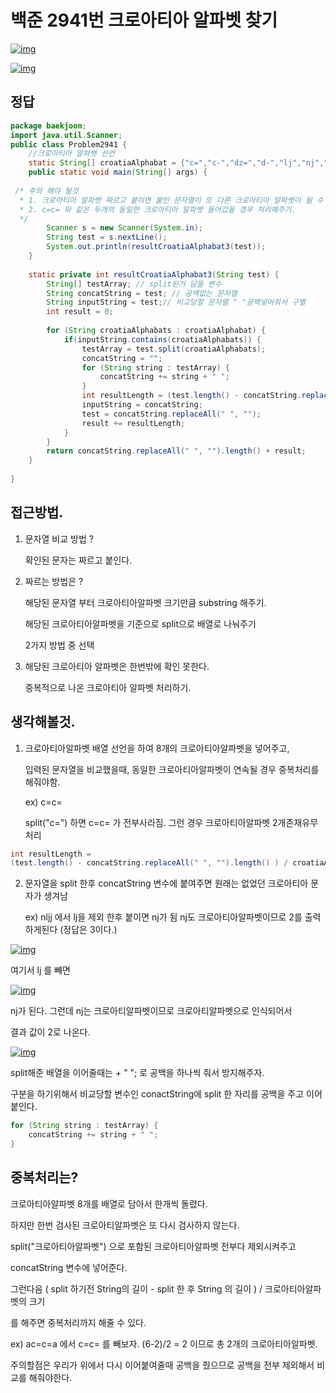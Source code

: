 # 백준 2941번 크로아티아 알파벳 찾기

[![img](https://1.bp.blogspot.com/-1UE48QBlb20/W-J4FL2HcOI/AAAAAAAABCA/ltFBiwsTm9oi4nPkY3NEhHrjTNZgX3ePgCLcBGAs/s1600/%25E1%2584%2589%25E1%2585%25B3%25E1%2584%258F%25E1%2585%25B3%25E1%2584%2585%25E1%2585%25B5%25E1%2586%25AB%25E1%2584%2589%25E1%2585%25A3%25E1%2586%25BA%2B2018-11-07%2B%25E1%2584%258B%25E1%2585%25A9%25E1%2584%2592%25E1%2585%25AE%2B2.27.55.png)](https://1.bp.blogspot.com/-1UE48QBlb20/W-J4FL2HcOI/AAAAAAAABCA/ltFBiwsTm9oi4nPkY3NEhHrjTNZgX3ePgCLcBGAs/s1600/%E1%84%89%E1%85%B3%E1%84%8F%E1%85%B3%E1%84%85%E1%85%B5%E1%86%AB%E1%84%89%E1%85%A3%E1%86%BA%2B2018-11-07%2B%E1%84%8B%E1%85%A9%E1%84%92%E1%85%AE%2B2.27.55.png)



[![img](https://3.bp.blogspot.com/-L8je2MiWVu4/W-J4FJAOgsI/AAAAAAAABCE/LJ_UINaFXh8ZhAJKvuEcJaQtMke_Zx6hgCLcBGAs/s1600/%25E1%2584%2589%25E1%2585%25B3%25E1%2584%258F%25E1%2585%25B3%25E1%2584%2585%25E1%2585%25B5%25E1%2586%25AB%25E1%2584%2589%25E1%2585%25A3%25E1%2586%25BA%2B2018-11-07%2B%25E1%2584%258B%25E1%2585%25A9%25E1%2584%2592%25E1%2585%25AE%2B2.28.03.png)](https://3.bp.blogspot.com/-L8je2MiWVu4/W-J4FJAOgsI/AAAAAAAABCE/LJ_UINaFXh8ZhAJKvuEcJaQtMke_Zx6hgCLcBGAs/s1600/%E1%84%89%E1%85%B3%E1%84%8F%E1%85%B3%E1%84%85%E1%85%B5%E1%86%AB%E1%84%89%E1%85%A3%E1%86%BA%2B2018-11-07%2B%E1%84%8B%E1%85%A9%E1%84%92%E1%85%AE%2B2.28.03.png)

## 정답

```java
package baekjoon;
import java.util.Scanner;
public class Problem2941 {
    //크로아티아 알파벳 선언
    static String[] croatiaAlphabat = {"c=","c-","dz=","d-","lj","nj","s=","z="};
    public static void main(String[] args) {
        
 /* 주의 해야 될것 
  * 1. 크로아티아 알파벳 짜르고 붙이면 붙인 문자열이 또 다른 크로아티아 알파벳이 될 수 있음 ex) nljj
  * 2. c=c= 와 같은 두개의 동일한 크로아티아 알파벳 들어갔을 경우 처리해주기.
  */
        Scanner s = new Scanner(System.in);
        String test = s.nextLine();
        System.out.println(resultCroatiaAlphabat3(test));
    }
    
    static private int resultCroatiaAlphabat3(String test) {
        String[] testArray; // split된거 담을 변수
        String concatString = test; // 공백없는 문자열
        String inputString = test;// 비교당할 문자열 " "공백넣어줘서 구별
        int result = 0;
        
        for (String croatiaAlphabats : croatiaAlphabat) {
            if(inputString.contains(croatiaAlphabats)) {
                testArray = test.split(croatiaAlphabats);
                concatString = "";
                for (String string : testArray) {
                    concatString += string + " ";    
                }
                int resultLength = (test.length() - concatString.replaceAll(" ", "").length() ) / croatiaAlphabats.length();
                inputString = concatString;
                test = concatString.replaceAll(" ", "");
                result += resultLength;
            }
        }
        return concatString.replaceAll(" ", "").length() + result;
    }
    
}
```

## 접근방법.

1. 문자열 비교 방법 ?

   확인된 문자는 짜르고 붙인다.

2. 짜르는 방법은 ?

    해당된 문자열 부터 크로아티아알파벳 크기만큼 substring 해주기.

   해당된 크로아티아알파벳을 기준으로 split으로 배열로 나눠주기

   2가지 방법 중 선택

3. 해당된 크로아티아 알파벳은 한번밖에 확인 못한다.

   중복적으로 나온 크로아티아 알파벳 처리하기.

## 생각해볼것.

1. 크로아티아알파벳 배열 선언을 하여 8개의 크로아티아알파벳을 넣어주고,

   입력된 문자열을 비교했을때, 동일한 크로아티아알파벳이 연속될 경우 중복처리를 해줘야함.

   ex) c=c=

   split("c=") 하면 c=c= 가 전부사라짐. 그런 경우 크로아티아알파벳 2개존재유무 처리

```java
int resultLength =
(test.length() - concatString.replaceAll(" ", "").length() ) / croatiaAlphabats.length();
```

2. 문자열을 split 한후 concatString 변수에 붙여주면 원래는 없었던 크로아티아 문자가 생겨남

   ex) nljj 에서 lj을 제외 한후 붙이면 nj가 됨 nj도 크로아티아알파벳이므로 2를 출력하게된다 (정답은 3이다.)



[![img](https://1.bp.blogspot.com/-nPLA66e_u_I/W-LTxkHtLKI/AAAAAAAABCY/Sgf8G8R5riUEg1Tn-cJEz2qXGyNeNAsKQCLcBGAs/s640/%25E1%2584%2589%25E1%2585%25B3%25E1%2584%258F%25E1%2585%25B3%25E1%2584%2585%25E1%2585%25B5%25E1%2586%25AB%25E1%2584%2589%25E1%2585%25A3%25E1%2586%25BA%2B2018-11-07%2B%25E1%2584%258B%25E1%2585%25A9%25E1%2584%2592%25E1%2585%25AE%2B8.55.40.png)](https://1.bp.blogspot.com/-nPLA66e_u_I/W-LTxkHtLKI/AAAAAAAABCY/Sgf8G8R5riUEg1Tn-cJEz2qXGyNeNAsKQCLcBGAs/s1600/%E1%84%89%E1%85%B3%E1%84%8F%E1%85%B3%E1%84%85%E1%85%B5%E1%86%AB%E1%84%89%E1%85%A3%E1%86%BA%2B2018-11-07%2B%E1%84%8B%E1%85%A9%E1%84%92%E1%85%AE%2B8.55.40.png)

여기서 lj 를 빼면

[![img](https://2.bp.blogspot.com/-aGWGnpGGYXY/W-LTxbIk8uI/AAAAAAAABCU/WqaqsR92jw8fCbJ852ovPTcgABeb0H8yQCLcBGAs/s400/%E1%84%89%E1%85%B3%E1%84%8F%E1%85%B3%E1%84%85%E1%85%B5%E1%86%AB%E1%84%89%E1%85%A3%E1%86%BA%2B2018-11-07%2B%E1%84%8B%E1%85%A9%E1%84%92%E1%85%AE%2B8.56.12.png)](https://2.bp.blogspot.com/-aGWGnpGGYXY/W-LTxbIk8uI/AAAAAAAABCU/WqaqsR92jw8fCbJ852ovPTcgABeb0H8yQCLcBGAs/s1600/스크린샷%2B2018-11-07%2B오후%2B8.56.12.png)

nj가 된다. 그런데 nj는 크로아티알파벳이므로 크로아티알파벳으로 인식되어서

결과 값이 2로 나온다.

[![img](https://1.bp.blogspot.com/-x5WRNQy2zP8/W-LTxlydxaI/AAAAAAAABCc/uIit6F1fuQkNmQlKobrlk1qKlX_3Dx2JQCLcBGAs/s400/%25E1%2584%2589%25E1%2585%25B3%25E1%2584%258F%25E1%2585%25B3%25E1%2584%2585%25E1%2585%25B5%25E1%2586%25AB%25E1%2584%2589%25E1%2585%25A3%25E1%2586%25BA%2B2018-11-07%2B%25E1%2584%258B%25E1%2585%25A9%25E1%2584%2592%25E1%2585%25AE%2B8.58.45.png)](https://1.bp.blogspot.com/-x5WRNQy2zP8/W-LTxlydxaI/AAAAAAAABCc/uIit6F1fuQkNmQlKobrlk1qKlX_3Dx2JQCLcBGAs/s1600/%E1%84%89%E1%85%B3%E1%84%8F%E1%85%B3%E1%84%85%E1%85%B5%E1%86%AB%E1%84%89%E1%85%A3%E1%86%BA%2B2018-11-07%2B%E1%84%8B%E1%85%A9%E1%84%92%E1%85%AE%2B8.58.45.png)

split해준 배열을 이어줄때는 + " "; 로 공백을 하나씩 줘서 방지해주자.

구분을 하기위해서 비교당할 변수인 conactString에 split 한 자리를 공백을 주고 이어붙인다.

```java
for (String string : testArray) {
    concatString += string + " ";    
}
```

## 중복처리는?

크로아티아알파벳 8개를 배열로 담아서 한개씩 돌렸다.

하지만 한번 검사된 크로아티알파벳은 또 다시 검사하지 않는다.

split("크로아티아알파벳") 으로 포함된 크로아티아알파벳 전부다 제외시켜주고

concatString 변수에 넣어준다.

그런다음 ( split 하기전 String의 길이 - split 한 후 String 의 길이 ) / 크로아티아알파벳의 크기

를 해주면 중복처리까지 해줄 수 있다.

ex) ac=c=a 에서 c=c= 를 빼보자. (6-2)/2 = 2 이므로 총 2개의 크로아티아알파벳.

주의할점은 우리가 위에서 다시 이어붙여줄때 공백을 줬으므로 공백을 전부 제외해서 비교를 해줘야한다.